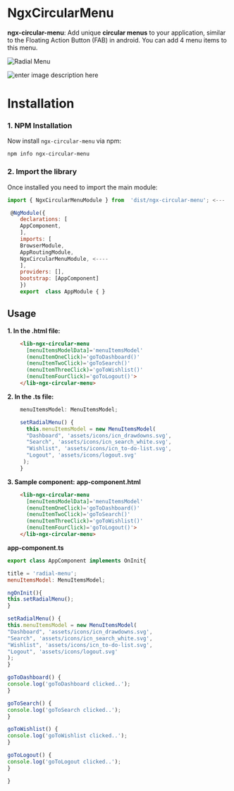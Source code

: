 # NgxCircularMenu

**ngx-circular-menu**: Add unique **circular menus** to your application, similar to the Floating Action Button (FAB) in android. You can add 4 menu items to this menu.


![Radial Menu](https://i.imgur.com/Yab9wFk.png)

![enter image description here](https://i.imgur.com/Vd2klR1.png)

# Installation
### 1. NPM Installation
Now install  `ngx-circular-menu`  via npm:

`npm info ngx-circular-menu`

### 2. Import the library
Once installed you need to import the main module:

```javascript
import { NgxCircularMenuModule } from  'dist/ngx-circular-menu'; <---

 @NgModule({
    declarations: [
    AppComponent,
    ],
    imports: [
    BrowserModule,
    AppRoutingModule,
    NgxCircularMenuModule, <----
    ],
    providers: [],
    bootstrap: [AppComponent]
    })
    export  class AppModule { }
```

## Usage
**1. In the .html file:**
```html
    <lib-ngx-circular-menu  
      [menuItemsModelData]='menuItemsModel'  
      (menuItemOneClick)='goToDashboard()' 
      (menuItemTwoClick)='goToSearch()' 
      (menuItemThreeClick)='goToWishlist()' 
      (menuItemFourClick)='goToLogout()'>
    </lib-ngx-circular-menu>
   ```

**2. In the .ts file:**

```javascript
    menuItemsModel: MenuItemsModel;

    setRadialMenu() {
      this.menuItemsModel = new MenuItemsModel(
      "Dashboard", 'assets/icons/icn_drawdowns.svg',
      "Search", 'assets/icons/icn_search_white.svg',
      "Wishlist", 'assets/icons/icn_to-do-list.svg',
      "Logout", 'assets/icons/logout.svg'
     );
    }
```

**3. Sample component:**
**app-component.html**
```html
    <lib-ngx-circular-menu  
      [menuItemsModelData]='menuItemsModel'  
      (menuItemOneClick)='goToDashboard()' 
      (menuItemTwoClick)='goToSearch()' 
      (menuItemThreeClick)='goToWishlist()' 
      (menuItemFourClick)='goToLogout()'>
    </lib-ngx-circular-menu>
   ```
   
   **app-component.ts**
```javascript
export class AppComponent implements OnInit{

title = 'radial-menu';
menuItemsModel: MenuItemsModel;

ngOnInit(){
this.setRadialMenu();
}

setRadialMenu() {
this.menuItemsModel = new MenuItemsModel(
"Dashboard", 'assets/icons/icn_drawdowns.svg',
"Search", 'assets/icons/icn_search_white.svg',
"Wishlist", 'assets/icons/icn_to-do-list.svg',
"Logout", 'assets/icons/logout.svg'
);
}

goToDashboard() {
console.log('goToDashboard clicked..');
}

goToSearch() {
console.log('goToSearch clicked..');
}

goToWishlist() {
console.log('goToWishlist clicked..');
}

goToLogout() {
console.log('goToLogout clicked..');
}

}
```